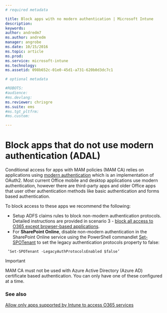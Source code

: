 ```yaml
---
# required metadata

title: Block apps with no modern authentication | Microsoft Intune
description:
keywords:
author: andredm7ms.author: andredm
manager: angrobe
ms.date: 10/15/2016
ms.topic: article
ms.prod:
ms.service: microsoft-intune
ms.technology:
ms.assetid: 098b652c-01e0-45d1-a731-620b0d3dc7c1

# optional metadata

#ROBOTS:
#audience:
#ms.devlang:
ms.reviewer: chrisgre
ms.suite: ems
#ms.tgt_pltfrm:
#ms.custom:

---
```


# Block apps that do not use modern authentication (ADAL)
Conditional access for apps with MAM policies (MAM CA) relies on applications using [modern authentication](https://support.office.com/en-US/article/Using-Office-365-modern-authentication-with-Office-clients-776c0036-66fd-41cb-8928-5495c0f9168a) which is an implementation of OAuth2. Most current Office mobile and desktop applications use modern authentication, however there are third-party apps and older Office apps that user other authentication methods like basic authentication and forms based authentication.

To block access to these apps we recommend the following:

* Setup ADFS claims rules to block non-modern authentication protocols. Detailed instructions are provided in scenario 3 - [block all access to O365 except browser-based applications](https://technet.microsoft.com/library/dn592182.aspx).
* For **SharePoint Online**, disable non-modern authentication in the SharePoint Online service using the PowerShell commandlet [Set-SPOTenant](https://technet.microsoft.com/en-us/library/fp161390.aspx) to set the legacy authentication protocols property to false:
```
 ‘Set-SPOTenant -LegacyAuthProtocolsEnabled $false’
```


>[!IMPORTANT]
>MAM CA must not be used with Azure Active Directory (Azure AD) certificate based authentication. You can only have one of these configured at a time.



### See also
[Allow only apps supported by Intune to access O365 services](allow-policy-managed-apps-access-to-o365.md)
